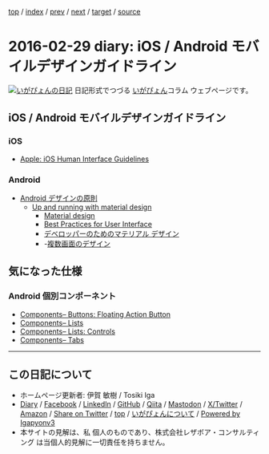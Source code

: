 [top](../index.html) 
 / [index](index.html) 
 / [prev](ig160228.html) 
 / [next](ig160305.html) 
 / [target](https://www.igapyon.jp/igapyon/diary/2016/ig160229.html) 
 / [source](https://github.com/igapyon/diary/blob/master/2016/ig160229.src.md) 

2016-02-29 diary: iOS / Android モバイルデザインガイドライン
=====================================================================================================
[![いがぴょんの日記](https://www.igapyon.jp/igapyon/diary/images/iga202308_64.jpg "いがぴょん")](https://www.igapyon.jp/igapyon/diary/memo/memoigapyon.html) 日記形式でつづる [いがぴょん](https://www.igapyon.jp/igapyon/diary/memo/memoigapyon.html)コラム ウェブページです。

## iOS / Android モバイルデザインガイドライン


### iOS


* [Apple: iOS Human Interface Guidelines](https://developer.apple.com/jp/documentation/UserExperience/Conceptual/MobileHIG/BasicsPart/BasicsPart.html)



### Android


* [Android デザインの原則](http://developer.android.com/intl/ja/design/get-started/principles.html)
  * [Up and running with material design](http://developer.android.com/intl/ja/design/index.html)
    * [Material design](http://www.google.com/design/spec/material-design/introduction.html)
    * [Best Practices for User Interface](http://developer.android.com/intl/ja/training/best-ui.html)
    * [デベロッパーのためのマテリアル デザイン](http://developer.android.com/intl/ja/training/material/index.html)
    * -[複数画面のデザイン](http://developer.android.com/intl/ja/training/multiscreen/index.html)

    

## 気になった仕様


### Android 個別コンポーネント


* [Components&#8211; Buttons: Floating Action Button](https://www.google.com/design/spec/components/buttons-floating-action-button.html#buttons-floating-action-button-floating-action-button)
* [Components&#8211; Lists](https://www.google.com/design/spec/components/lists.html#lists-behavior)
* [Components&#8211; Lists: Controls](https://www.google.com/design/spec/components/lists-controls.html#lists-controls-types-of-list-controls)
* [Components&#8211; Tabs](https://www.google.com/design/spec/components/tabs.html#tabs-usage)


----------------------------------------------------------------------------------------------------

## この日記について

* ホームページ更新者: 伊賀 敏樹 / Tosiki Iga
* [Diary](https://www.igapyon.jp/igapyon/diary/) / [Facebook](https://www.facebook.com/igapyon) / [LinkedIn](https://www.linkedin.com/in/toshikiiga) / [GitHub](https://github.com/igapyon) / [Qiita](https://qiita.com/igapyon) / [Mastodon](https://social.vivaldi.net/@igapyon) / [X/Twitter](https://twitter.com/ToshikiIga) / [Amazon](https://www.amazon.co.jp/%E4%BC%8A%E8%B3%80-%E6%95%8F%E6%A8%B9/e/B004LTQWCQ) / 
[Share on Twitter](https://twitter.com/intent/tweet?hashtags=igapyon%2Cdiary%2C%E3%81%84%E3%81%8C%E3%81%B4%E3%82%87%E3%82%93&text=iOS+%2F+Android+%E3%83%A2%E3%83%90%E3%82%A4%E3%83%AB%E3%83%87%E3%82%B6%E3%82%A4%E3%83%B3%E3%82%AC%E3%82%A4%E3%83%89%E3%83%A9%E3%82%A4%E3%83%B3&url=https%3A%2F%2Fwww.igapyon.jp%2Figapyon%2Fdiary%2F2016%2Fig160229.html) / [top](../index.html) / [いがぴょんについて](https://www.igapyon.jp/igapyon/diary/memo/memoigapyon.html) / [Powered by Igapyonv3](https://github.com/igapyon/igapyonv3)
* 本サイトの見解は、私 個人のものであり、株式会社レザボア・コンサルティング は当個人的見解に一切責任を持ちません。 
